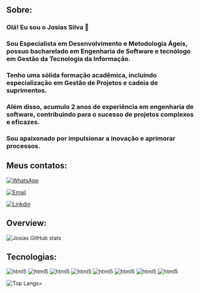 

## Sobre:

### Olá! Eu sou o Josias Silva 🤝

### Sou Especialista em Desenvolvimento e Metodologia Ágeis, possuo bacharelado em Engenharia de Software e tecnólogo em Gestão da Tecnologia da Informação. 

### Tenho uma sólida formação acadêmica, incluindo especialização em Gestão de Projetos e cadeia de suprimentos. 

### Além disso, acumulo 2 anos de experiência em engenharia de software, contribuindo para o sucesso de projetos complexos e eficazes. 

### Sou apaixonado por impulsionar a inovação e aprimorar processos.

## Meus contatos:

[![WhatsApp](https://img.shields.io/badge/WhatsApp-25D366?style=for-the-badge&logo=whatsapp&logoColor=white)](https://wa.me/5521990849204?text=Ol%C3%A1)


[![Email](https://img.shields.io/badge/Gmail-D14836?style=for-the-badge&logo=gmail&logoColor=white)](mailto:josilva1233@gmail.com")


[![Linkdin](https://img.shields.io/badge/LinkedIn-0077B5?style=for-the-badge&logo=linkedin&logoColor=white)](https://www.linkedin.com/in/josilva1233/)

## Overview:

![Josias GitHub stats](https://github-readme-stats.vercel.app/api?username=josilva1233&show_icons=true&theme=dark)


## Tecnologias:

<div style="display: inline_block">
    <img alt="html5" alt="html5" src="https://img.shields.io/badge/PHP-777BB4?style=for-the-badge&logo=php&logoColor=white">
    <img alt="html5" alt="html5" src="https://img.shields.io/badge/HTML-239120?style=for-the-badge&logo=html5&logoColor=white">
    <img alt="html5" alt="html5" src="https://img.shields.io/badge/JavaScript-F7DF1E?style=for-the-badge&logo=javascript&logoColor=black">
    <img alt="html5" alt="html5" src="https://img.shields.io/badge/Node.js-43853D?style=for-the-badge&logo=node.js&logoColor=white">
    <img alt="html5" alt="html5" src="https://img.shields.io/badge/Laravel-FF2D20?style=for-the-badge&logo=laravel&logoColor=white">
    <img alt="html5" alt="html5" src="https://img.shields.io/badge/MongoDB-4EA94B?style=for-the-badge&logo=mongodb&logoColor=white">
    <img alt="html5" alt="html5" src="https://img.shields.io/badge/jQuery-0769AD?style=for-the-badge&logo=jquery&logoColor=white">
    <img alt="html5" alt="html5" src="https://img.shields.io/badge/Debian-A81D33?style=for-the-badge&logo=debian&logoColor=white">
</div>

![Top Langs=](https://github-readme-stats.vercel.app/api/top-langs/?username=josilva1233&exclude_repo=github-readme-stats,anuraghazra.github.io)
